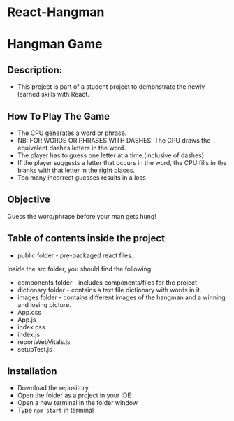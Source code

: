 # React-Hangman

# Hangman Game

## Description:

- This project is part of a student project to demonstrate the newly learned skills with React.

## How To Play The Game

- The CPU generates a word or phrase.
- NB: FOR WORDS OR PHRASES WITH DASHES: The CPU draws the equivalent dashes letters in the word.
-  The player has to guess one letter at a time.(inclusive of dashes)
- If the player suggests a letter that occurs in the word, the CPU fills in the blanks with that letter in the right places.
- Too many incorrect guesses results in a loss

## Objective

Guess the word/phrase before your man gets hung!

## Table of contents inside the project
- public folder - pre-packaged react files. 
  
Inside the src folder, you should find the following:
- components folder - includes components/files for the project
- dictionary folder - contains a text file dictionary with words in it.
- images folder - contains different images of the hangman and a winning and losing picture.
- App.css
- App.js
- index.css
- index.js
- reportWebVitals.js
- setupTest.js


## Installation

- Download the repository
- Open the folder as a project in your IDE
- Open a new terminal in the folder window
- Type `npm start` in terminal






 
